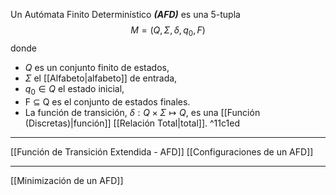 Un Autómata Finito Determinı́stico ***(AFD)*** es una 5-tupla $$M = (Q, Σ, δ, q_0 , F )$$donde 
- $Q$ es un conjunto finito de estados, 
- $Σ$ el [[Alfabeto|alfabeto]] de entrada, 
- $q_0 ∈ Q$ el estado inicial, 
- F ⊆ Q es el conjunto de estados finales.  
- La función de transición, $δ : Q × Σ \mapsto Q$, es una [[Función (Discretas)|función]] [[Relación Total|total]]. ^11c1ed
***
[[Función de Transición Extendida - AFD]]
[[Configuraciones de un AFD]] 
***
[[Minimización de un AFD]] 